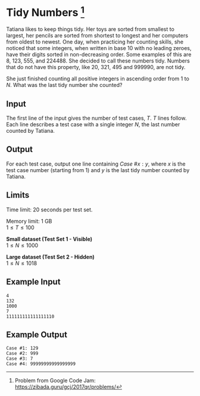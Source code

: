 # Tidy Numbers [^tidy-numbers-codejam]

Tatiana likes to keep things tidy. Her toys are sorted from smallest to largest, 
her pencils are sorted from shortest to longest and her computers from oldest to
 newest. One day, when practicing her counting skills, she noticed that some 
integers, when written in base 10 with no leading zeroes, have their digits 
sorted in non-decreasing order. Some examples of this are 8, 123, 555, and 
224488. She decided to call these numbers tidy. Numbers that do not have this 
property, like 20, 321, 495 and 999990, are not tidy.

She just finished counting all positive integers in ascending order from 1 to $N$.
What was the last tidy number she counted?


## Input

The first line of the input gives the number of test cases, $T$.
$T$ lines follow. Each line describes a test case with a single integer $N$,
the last number counted by Tatiana.

## Output

For each test case, output one line containing $Case~\#x: y$, where $x$ is the 
test case number (starting from 1) and $y$ is the last tidy number counted by 
Tatiana.

## Limits
Time limit: 20 seconds per test set.

Memory limit: 1 GB\
$1 \leq T \leq 100$

**Small dataset (Test Set 1 - Visible)**\
$1 \leq N \leq 1000$

**Large dataset (Test Set 2 - Hidden)**\
$1 \leq N \leq 1018$

## Example Input

    4
    132
    1000
    7
    111111111111111110

## Example Output

    Case #1: 129
    Case #2: 999
    Case #3: 7
    Case #4: 99999999999999999


[^tidy-numbers-codejam]: Problem from Google Code Jam:
    https://zibada.guru/gcj/2017qr/problems/


